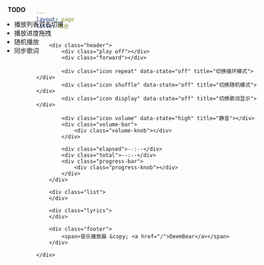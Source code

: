```yaml
---
layout: page
title: 电台
---
```

<link rel="stylesheet" href="player.css" />
<div id="wrapper">
	<div id="player">

		<div class="header">
			<div class="play off"></div>
			<div class="forward"></div>

			<div class="icon repeat" data-state="off" title="切换循环模式"></div>
			<div class="icon shuffle" data-state="off" title="切换随机模式"></div>
			<div class="icon display" data-state="off" title="切换歌词显示"></div>

			<div class="icon volume" data-state="high" title="静音"></div>
			<div class="volume-bar">
				<div class="volume-knob"></div>
			</div>

			<div class="elapsed">--:--</div>
			<div class="total">--:--</div>
			<div class="progress-bar">
				<div class="progress-knob"></div>
			</div>
		</div>

		<div class="list">
		</div>

		<div class="lyrics">
		</div>

		<div class="footer">
			<span>音乐播放器 &copy; <a href="/">DeemBear</a></span>
		</div>

	</div>
</div>

<script src="list.js"></script>
<script src="../front.js/front.min.js"></script>
<script src="player.js"></script>

<div style="position:fixed;left:158px;top:35px">
	<h3 style="font-weight:bold;font-size:14px;margin-left:5px">TODO</h3>
	<ul style="list-style:disc;padding-left:10px;margin-left:10px">
		<li>播放列表双击切换</li>
		<li>播放进度拖拽</li>
		<li>随机播放</li>
		<li>同步歌词</li>
	</ul>
</div>